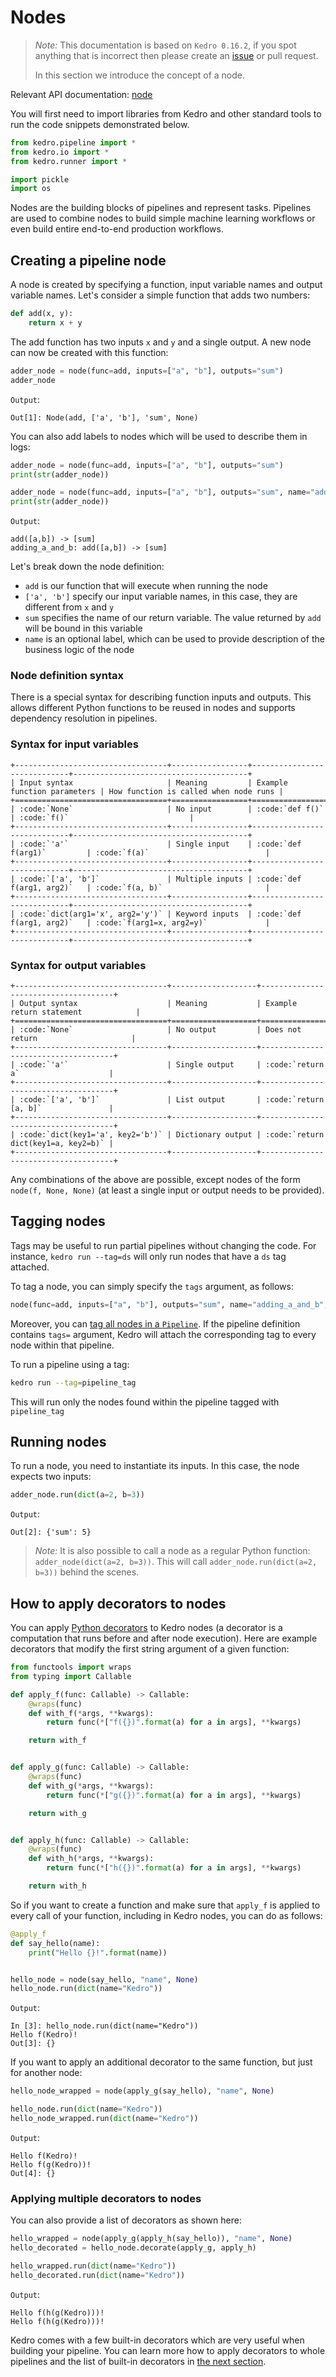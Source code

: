 # Nodes

> *Note:* This documentation is based on `Kedro 0.16.2`, if you spot anything that is incorrect then please create an [issue](https://github.com/quantumblacklabs/kedro/issues) or pull request.
>
> In this section we introduce the concept of a node.

Relevant API documentation: [node](/kedro.pipeline.node)

You will first need to import libraries from Kedro and other standard tools to run the code snippets demonstrated below.

```python
from kedro.pipeline import *
from kedro.io import *
from kedro.runner import *

import pickle
import os
```

Nodes are the building blocks of pipelines and represent tasks. Pipelines are used to combine nodes to build simple machine learning workflows or even build entire end-to-end production workflows.

## Creating a pipeline node

A node is created by specifying a function, input variable names and output variable names. Let's consider a simple function that adds two numbers:

```python
def add(x, y):
    return x + y
```

The add function has two inputs `x` and `y` and a single output. A new node can now be created with this function:

```python
adder_node = node(func=add, inputs=["a", "b"], outputs="sum")
adder_node
```

`Output`:

```console
Out[1]: Node(add, ['a', 'b'], 'sum', None)
```

You can also add labels to nodes which will be used to describe them in logs:

```python
adder_node = node(func=add, inputs=["a", "b"], outputs="sum")
print(str(adder_node))

adder_node = node(func=add, inputs=["a", "b"], outputs="sum", name="adding_a_and_b")
print(str(adder_node))
```

`Output`:

```console
add([a,b]) -> [sum]
adding_a_and_b: add([a,b]) -> [sum]
```

Let's break down the node definition:

* `add` is our function that will execute when running the node
* `['a', 'b']` specify our input variable names, in this case, they are different from `x` and `y`
* `sum` specifies the name of our return variable. The value returned by `add` will be bound in this variable
* `name` is an optional label, which can be used to provide description of the business logic of the node

### Node definition syntax

There is a special syntax for describing function inputs and outputs. This allows different Python functions to be reused in nodes and supports dependency resolution in pipelines.

### Syntax for input variables

```eval_rst
+----------------------------------+-----------------+-----------------------------+---------------------------------------+
| Input syntax                     | Meaning         | Example function parameters | How function is called when node runs |
+==================================+=================+=============================+=======================================+
| :code:`None`                     | No input        | :code:`def f()`             | :code:`f()`                           |
+----------------------------------+-----------------+-----------------------------+---------------------------------------+
| :code:`'a'`                      | Single input    | :code:`def f(arg1)`         | :code:`f(a)`                          |
+----------------------------------+-----------------+-----------------------------+---------------------------------------+
| :code:`['a', 'b']`               | Multiple inputs | :code:`def f(arg1, arg2)`   | :code:`f(a, b)`                       |
+----------------------------------+-----------------+-----------------------------+---------------------------------------+
| :code:`dict(arg1='x', arg2='y')` | Keyword inputs  | :code:`def f(arg1, arg2)`   | :code:`f(arg1=x, arg2=y)`             |
+----------------------------------+-----------------+-----------------------------+---------------------------------------+
```

### Syntax for output variables

```eval_rst
+----------------------------------+-------------------+-------------------------------------+
| Output syntax                    | Meaning           | Example return statement            |
+==================================+===================+=====================================+
| :code:`None`                     | No output         | Does not return                     |
+----------------------------------+-------------------+-------------------------------------+
| :code:`'a'`                      | Single output     | :code:`return a`                    |
+----------------------------------+-------------------+-------------------------------------+
| :code:`['a', 'b']`               | List output       | :code:`return [a, b]`               |
+----------------------------------+-------------------+-------------------------------------+
| :code:`dict(key1='a', key2='b')` | Dictionary output | :code:`return dict(key1=a, key2=b)` |
+----------------------------------+-------------------+-------------------------------------+
```

Any combinations of the above are possible, except nodes of the form `node(f, None, None)` (at least a single input or output needs to be provided).

## Tagging nodes

Tags may be useful to run partial pipelines without changing the code. For instance, `kedro run --tag=ds` will only run nodes that have a `ds` tag attached.

To tag a node, you can simply specify the `tags` argument, as follows:

```python
node(func=add, inputs=["a", "b"], outputs="sum", name="adding_a_and_b", tags="node_tag")
```

Moreover, you can [tag all nodes in a ``Pipeline``](./06_pipelines.md#tagging-pipeline-nodes). If the pipeline definition contains `tags=` argument, Kedro will attach the corresponding tag to every node within that pipeline.

To run a pipeline using a tag:

```bash
kedro run --tag=pipeline_tag
```

This will run only the nodes found within the pipeline tagged with `pipeline_tag`


## Running nodes

To run a node, you need to instantiate its inputs. In this case, the node expects two inputs:

```python
adder_node.run(dict(a=2, b=3))
```

`Output`:

```console
Out[2]: {'sum': 5}
```

> *Note:* It is also possible to call a node as a regular Python function: `adder_node(dict(a=2, b=3))`. This will call `adder_node.run(dict(a=2, b=3))` behind the scenes.


## How to apply decorators to nodes

You can apply [Python decorators](https://wiki.python.org/moin/PythonDecorators) to Kedro nodes (a decorator is a computation that runs before and after node execution). Here are example decorators that modify the first string argument of a given function:


```python
from functools import wraps
from typing import Callable

def apply_f(func: Callable) -> Callable:
    @wraps(func)
    def with_f(*args, **kwargs):
        return func(*["f({})".format(a) for a in args], **kwargs)

    return with_f


def apply_g(func: Callable) -> Callable:
    @wraps(func)
    def with_g(*args, **kwargs):
        return func(*["g({})".format(a) for a in args], **kwargs)

    return with_g


def apply_h(func: Callable) -> Callable:
    @wraps(func)
    def with_h(*args, **kwargs):
        return func(*["h({})".format(a) for a in args], **kwargs)

    return with_h
```

So if you want to create a function and make sure that `apply_f` is applied to every call of your function, including in Kedro nodes, you can do as follows:

```python
@apply_f
def say_hello(name):
    print("Hello {}!".format(name))


hello_node = node(say_hello, "name", None)
hello_node.run(dict(name="Kedro"))
```

`Output`:

```console
In [3]: hello_node.run(dict(name="Kedro"))
Hello f(Kedro)!
Out[3]: {}
```

If you want to apply an additional decorator to the same function, but just for another node:

```python
hello_node_wrapped = node(apply_g(say_hello), "name", None)

hello_node.run(dict(name="Kedro"))
hello_node_wrapped.run(dict(name="Kedro"))
```

`Output`:

```console
Hello f(Kedro)!
Hello f(g(Kedro))!
Out[4]: {}
```

### Applying multiple decorators to nodes

You can also provide a list of decorators as shown here:

```python
hello_wrapped = node(apply_g(apply_h(say_hello)), "name", None)
hello_decorated = hello_node.decorate(apply_g, apply_h)

hello_wrapped.run(dict(name="Kedro"))
hello_decorated.run(dict(name="Kedro"))
```

`Output`:

```console
Hello f(h(g(Kedro)))!
Hello f(h(g(Kedro)))!
```

Kedro comes with a few built-in decorators which are very useful when building your pipeline. You can learn more how to apply decorators to whole pipelines and the list of built-in decorators in [the next section](./06_pipelines.md#applying-decorators-on-pipelines).
